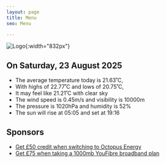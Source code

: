 ```yaml
---
layout: page
title: Menu
seo: Menu

---
```


![Logo](/images/logo.jpg){:width="832px"}

<!-- weather_marker starts -->
## On Saturday, 23 August 2025

- The average temperature today is 21.63˚C,
- With highs of 22.77˚C and lows of 20.75˚C,
- It may feel like 21.21˚C with clear sky
- The wind speed is 0.45m/s and visibility is 10000m
- The pressure is 1020hPa and humidity is 52%
- The sun will rise at 05:05 and set at 19:16

<!-- weather_marker ends -->

## Sponsors

- [Get £50 credit when switching to Octopus Energy](https://bit.ly/3oD1nnS)
- [Get £75 when taking a 1000mb YouFibre broadband plan](https://aklam.io/91zWhU?)
